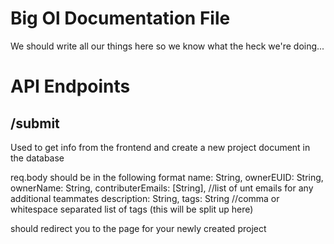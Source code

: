 # Big Ol Documentation File

We should write all our things here so we know what the heck we're doing...

# API Endpoints

## /submit

Used to get info from the frontend and create a new project document in the database

req.body should be in the following format
name: String,
ownerEUID: String,
ownerName: String,
contributerEmails: [String], //list of unt emails for any additional teammates
description: String,
tags: String //comma or whitespace separated list of tags (this will be split up here)

should redirect you to the page for your newly created project

